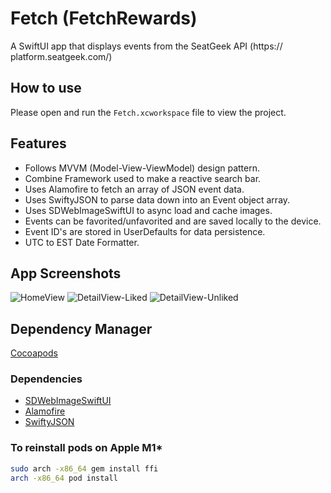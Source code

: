 # Fetch (FetchRewards)

A SwiftUI app that displays events from the SeatGeek API (https://
platform.seatgeek.com/)

## How to use
Please open and run the ```Fetch.xcworkspace``` file to view the project. 

## Features

- Follows MVVM (Model-View-ViewModel) design pattern.
- Combine Framework used to make a reactive search bar.
- Uses Alamofire to fetch an array of JSON event data.
- Uses SwiftyJSON to parse data down into an Event object array.
- Uses SDWebImageSwiftUI to async load and cache images.
- Events can be favorited/unfavorited and are saved locally to the device.
- Event ID's are stored in UserDefaults for data persistence.
- UTC to EST Date Formatter.

## App Screenshots

![HomeView](/imgs/ss1.jpg?raw=true "HomeView")
![DetailView-Liked](/imgs/ss2.jpg?raw=true "DetailView-Liked")
![DetailView-Unliked](/imgs/ss3.jpg?raw=true "DetailView-Unliked")

## Dependency Manager

[Cocoapods](https://cocoapods.org/)

### Dependencies

- [SDWebImageSwiftUI](https://github.com/SDWebImage/SDWebImageSwiftUI)
- [Alamofire](https://github.com/Alamofire/Alamofire)
- [SwiftyJSON](https://github.com/SwiftyJSON/SwiftyJSON)

### To reinstall pods on Apple M1*

```bash
sudo arch -x86_64 gem install ffi
arch -x86_64 pod install
```

